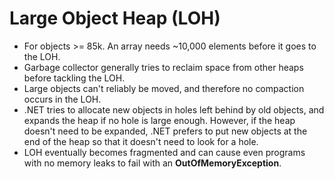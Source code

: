 Large Object Heap (LOH)
=======================

* For objects >= 85k. An array needs ~10,000 elements before it goes to the LOH.
* Garbage collector generally tries to reclaim space from other heaps before tackling the LOH.
* Large objects can't reliably be moved, and therefore no compaction occurs in the LOH.
* .NET tries to allocate new objects in holes left behind by old objects, and expands the heap if no hole is large enough. However, if the heap doesn't need to be expanded, .NET prefers to put new objects at the end of the heap so that it doesn't need to look for a hole.
* LOH eventually becomes fragmented and can cause even programs with no memory leaks to fail with an **OutOfMemoryException**.

